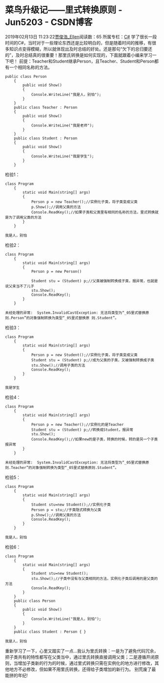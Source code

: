 # 菜鸟升级记——里式转换原则 - Jun5203 - CSDN博客
2019年02月13日 11:23:22[贾俊浩_Ellen](https://me.csdn.net/Ellen5203)阅读数：65
所属专栏：[C#](https://blog.csdn.net/column/details/29824.html)
学了很长一段时间的C#，当时对于一些理论东西还是比较明白的，但是随着时间的推移，有很多知识点变得模糊，所以就体现出及时总结的好处。还是那句“欠下的总归要还的”，及时总结真的很重要！那里氏转换是如何实现的，下面就跟着小编来学习一下吧！
前提：Teacher和Student继承Person，且Teacher、Student和Person都有一个相同名称的方法。
```
public class Person
    {
        public void Show()
        {
            Console.WriteLine("我是人，别怕");
        }
    }
    public class Teacher : Person
    {
        public void Show()
        {
            Console.WriteLine("我是老师");
        }
    }
    public class Student : Person
    {
        public void Show()
        {
            Console.WriteLine("我是学生");
        }
    }
```
检验1：
```
class Program
    {
        static void Main(string[] args)
        {
            Person p = new Teacher();//实例化子类，将子类变成父类
            p.Show();//调用父类的方法
            Console.ReadKey();//如果子类和父类里有相同的名称的方法，里式转换就是为了调用父类的方法
        }
    }
```
```
我是人，别怕
```
检验2：
```
class Program
    {
        static void Main(string[] args)
        {
            Person p = new Person()
            
            Student stu = (Student) p;//父类被强制转换成子类，报异常，也就是说父亲当不了儿子
            stu.Show();
            Console.ReadKey();
        }
    }
```
```
未经处理的异常:  System.InvalidCastException: 无法将类型为“_05里式替换原则.Person”的对象强制转换为类型“_05里式替换原 则.Student”。
```
检验3：
```
class Program
    {
        static void Main(string[] args)
        {
            Person p = new Student();//实例化子类，将子类变成父类
            Student stu = (Student) p;//成为父类的子类，又被强制转换成子类
            stu.Show();//调用子类的方法
            Console.ReadKey();
        }
    }
```
```
我是学生
```
检验4：
```
class Program
    {
        static void Main(string[] args)
        {
            Person p = new Teacher();//实例化的是Teacher
            Student stu = (Student) p;//转换成Student，报异常
            stu.Show();
            Console.ReadKey();//如果new的是子类，转换的时候，转的是另一个子类报异常
        }
    }
```
```
未经处理的异常:  System.InvalidCastException: 无法将类型为“_05里式替换原则.Teacher”的对象强制转换为类型“_05里式替换原则.Student”。
```
检验5：
```
class Program
    {
        static void Main(string[] args)
        {
            Student stu=new Student();//实例化子类
            Person p = stu;//子类隐式转换为父类
            p.Show();//调用父类的方法
            Console.ReadKey();
        }
    }
```
```
我是人，别怕
```
检验6：
```
class Program
    {
        static void Main(string[] args)
        {
            Student stu=new Student();
            stu.Show();//子类中没有与父类相同的方法，实例化子类后调用的是父类的方法
            Console.ReadKey();
        }
    }
    public class Person
    {
        public void Show()
        {
            Console.WriteLine("我是人，别怕");
        }
    }
    public class Student : Person { }
```
```
我是人，别怕
```
重新学习了一下，心里又踏实了一点…我认为里氏转换：一是为了避免代码冗余，把子类共有的特性都写在父类当中，通过里氏转换直接调用父类；二是遵循开闭原则，当增加子类新的行为的时候，通过里式转换只需在实例化的地方进行修改，其他地方不必修改，但如果不用里氏转换，还得给子类增加的新行为。
别荒废了最能拼的年纪!
